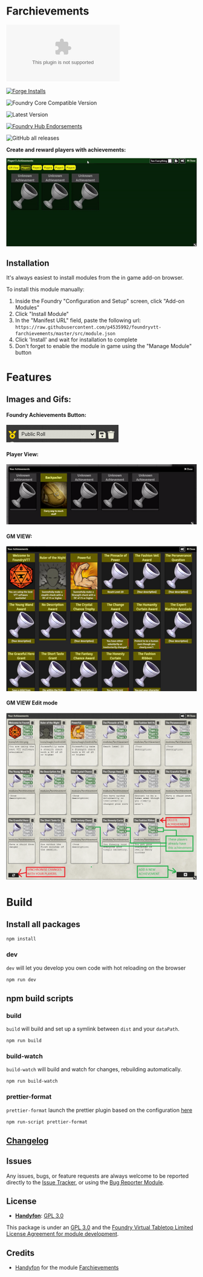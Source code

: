 # Farchievements

![Latest Release Download Count](https://img.shields.io/github/downloads/p4535992/foundryvtt-farchievements/latest/module.zip?color=2b82fc&label=DOWNLOADS&style=for-the-badge)

[![Forge Installs](https://img.shields.io/badge/dynamic/json?label=Forge%20Installs&query=package.installs&suffix=%25&url=https%3A%2F%2Fforge-vtt.com%2Fapi%2Fbazaar%2Fpackage%2Ffarchievements&colorB=006400&style=for-the-badge)](https://forge-vtt.com/bazaar#package=farchievements)

![Foundry Core Compatible Version](https://img.shields.io/badge/dynamic/json.svg?url=https%3A%2F%2Fraw.githubusercontent.com%2Fp4535992%2Ffoundryvtt-farchievements%2Fmaster%2Fsrc%2Fmodule.json&label=Foundry%20Version&query=$.compatibility.verified&colorB=orange&style=for-the-badge)

![Latest Version](https://img.shields.io/badge/dynamic/json.svg?url=https%3A%2F%2Fraw.githubusercontent.com%2Fp4535992%2Ffoundryvtt-farchievements%2Fmaster%2Fsrc%2Fmodule.json&label=Latest%20Release&prefix=v&query=$.version&colorB=red&style=for-the-badge)

[![Foundry Hub Endorsements](https://img.shields.io/endpoint?logoColor=white&url=https%3A%2F%2Fwww.foundryvtt-hub.com%2Fwp-json%2Fhubapi%2Fv1%2Fpackage%2Ffarchievements%2Fshield%2Fendorsements&style=for-the-badge)](https://www.foundryvtt-hub.com/package/farchievements/)

![GitHub all releases](https://img.shields.io/github/downloads/p4535992/foundryvtt-farchievements/total?style=for-the-badge)

<b>Create and reward players with achievements:</b>

![omniview](./wiki/omniview.gif)

## Installation

It's always easiest to install modules from the in game add-on browser.

To install this module manually:
1.  Inside the Foundry "Configuration and Setup" screen, click "Add-on Modules"
2.  Click "Install Module"
3.  In the "Manifest URL" field, paste the following url:
`https://raw.githubusercontent.com/p4535992/foundryvtt-farchievements/master/src/module.json`
4.  Click 'Install' and wait for installation to complete
5.  Don't forget to enable the module in game using the "Manage Module" button

# Features

## Images and Gifs:

#### Foundry Achievements Button:

![Foundry Achievements Button](./wiki/foundry_achievements_button.png)

#### Player View:<br>

![Foundry Achievements Player View](./wiki/foundry_achievements_player_view.gif)


#### GM VIEW:   

![Foundry Achievements GM VIEW](./wiki/foundry_achievements_gm_view.png)

#### GM VIEW Edit mode

![GM VIEW EXPLAINED](./wiki/gm_view_explained.png)

# Build

## Install all packages

```bash
npm install
```

### dev

`dev` will let you develop you own code with hot reloading on the browser

```bash
npm run dev
```

## npm build scripts

### build

`build` will build and set up a symlink between `dist` and your `dataPath`.

```bash
npm run build
```

### build-watch

`build-watch` will build and watch for changes, rebuilding automatically.

```bash
npm run build-watch
```

### prettier-format

`prettier-format` launch the prettier plugin based on the configuration [here](./.prettierrc)

```bash
npm run-script prettier-format
```

## [Changelog](./CHANGELOG.md)

## Issues

Any issues, bugs, or feature requests are always welcome to be reported directly to the [Issue Tracker](https://github.com/p4535992/foundryvtt-farchievements/issues ), or using the [Bug Reporter Module](https://foundryvtt.com/packages/bug-reporter/).

## License

- **[Handyfon](https://github.com/Handyfon/Farchievements)**: [GPL 3.0](https://github.com/Handyfon/Farchievements/blob/main/LICENSE)

This package is under an [GPL 3.0](LICENSE) and the [Foundry Virtual Tabletop Limited License Agreement for module development](https://foundryvtt.com/article/license/).

## Credits

- [Handyfon](https://github.com/Handyfon/) for the module [Farchievements](https://github.com/Handyfon/Farchievements)
